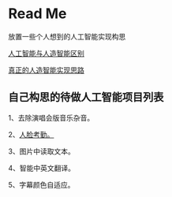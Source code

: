 # Read Me

放置一些个人想到的人工智能实现构思



[人工智能与人造智能区别](人工智能与人造智能区别.md)

[真正的人造智能实现思路](真正的人造智能实现思路.docx)



## 自己构思的待做人工智能项目列表

1、去除演唱会版音乐杂音。

2、[人脸考勤。](人脸考勤实现思路.docx)

3、图片中读取文本。

4、智能中英文翻译。

5、字幕颜色自适应。